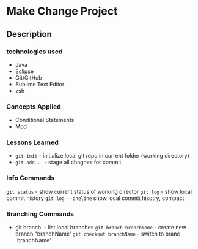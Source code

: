# Make Change Project

## Description


### technologies used
 - Java
 - Eclipse
 - Git/GitHub
 - Sublime Text Editor
 - zsh

 ### Concepts Applied

  - Conditional Statements
  - Mod

 ### Lessons Learned

* `git init` - initialize local git repo in current folder (working directory)
* `git add . ` - stage all chagnes for commit

### Info Commands
`git status` - show current status of working director
`git log` - show local commit history
`git log --oneline` show local commit hisotry, compact


### Branching Commands
* git branch' - list local branches
`git branch branchName` - create new branch "branchName'
`git checkout branchName` - switch to branc 'branchName'
